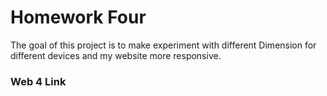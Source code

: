 # Homework Four

The goal of this project is to make experiment with different Dimension for different devices and my website more responsive.

### Web 4 Link

